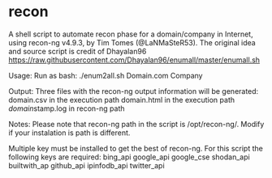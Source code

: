 # recon
A shell script to automate recon phase for a domain/company in Internet, using recon-ng v4.9.3, by Tim Tomes (@LaNMaSteR53).
The original idea and source script is credit of Dhayalan96 https://raw.githubusercontent.com/Dhayalan96/enumall/master/enumall.sh

Usage: 
Run as bash:
./enum2all.sh Domain.com Company

Output: 
Three files with the recon-ng output information will be generated:
domain.csv in the execution path
domain.html in the execution path
$domain$stamp.log in recon-ng path

Notes: 
Please note that recon-ng path in the script is /opt/recon-ng/. Modify if your instalation is path is different.

Multiple key must be installed to get the best of recon-ng. For this script the following keys are required:
bing_api google_api google_cse shodan_api builtwith_ap github_api ipinfodb_api twitter_api
